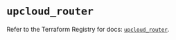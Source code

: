 # `upcloud_router`

Refer to the Terraform Registry for docs: [`upcloud_router`](https://registry.terraform.io/providers/upcloudltd/upcloud/5.23.3/docs/resources/router).
